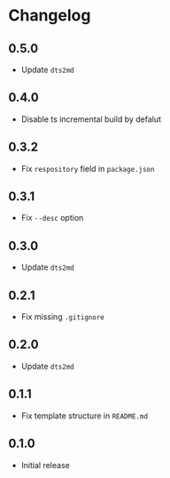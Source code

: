 # Changelog

## 0.5.0

- Update `dts2md`

## 0.4.0

- Disable ts incremental build by defalut

## 0.3.2

- Fix `respository` field in `package.json`

## 0.3.1

- Fix `--desc` option

## 0.3.0

- Update `dts2md`

## 0.2.1

- Fix missing `.gitignore`

## 0.2.0

- Update `dts2md`

## 0.1.1

- Fix template structure in `README.md`

## 0.1.0

- Initial release

